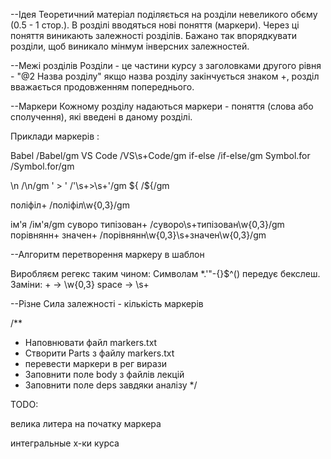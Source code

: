 ﻿--Ідея
Теоретичний матеріал поділяється на розділи невеликого обєму (0.5 - 1 стор.).
В розділі вводяться нові поняття (маркери).
Через ці поняття виникають залежності розділів.
Бажано так впорядкувати розділи, щоб виникало мінмум інверсних залежностей.

--Межі розділів
Розділи - це частини курсу з заголовками другого рівня - "@2 Назва розділу"
якщо назва розділу закінчується знаком +, розділ вважається продовженням попереднього.

--Маркери
Кожному розділу надаються маркери - поняття (слова або сполучення), які введені в даному розділі.

Приклади маркерів :

Babel           /Babel/gm
VS Code         /VS\s+Code/gm
if-else         /if\-else/gm
Symbol.for      /Symbol\.for/gm

\n             /\\n/gm
' > '          /\'\s+>\s+\'/gm
${             /\$\{/gm

  
поліфіл+              /поліфіл\w{0,3}/gm

iм'я                  /iм\'я/gm
cуворо типізован+    /cуворо\s+типізован\w{0,3}/gm
порівнянн+ значен+  /порівнянн\w{0,3}\s+значен\w{0,3}/gm

--Алгоритм перетворення маркеру в шаблон


Виробляєм регекс таким чином:
	Символам   *.'\"-{}$^()  передує бекслеш.
	Заміни: 
	   +   -> \w{0,3}
   	space -> \s+
	





--Різне
Сила залежності - кількість маркерів



 
/** 
 * Наповнювати файл markers.txt
 * Створити Parts з файлу markers.txt
 * перевести маркери в рег вирази
 * Заповнити поле body з файлів лекцій
 * Заповнити поле deps завдяки аналізу
 */

 TODO:

 велика литера на початку маркера 


 интегральные х-ки курса
